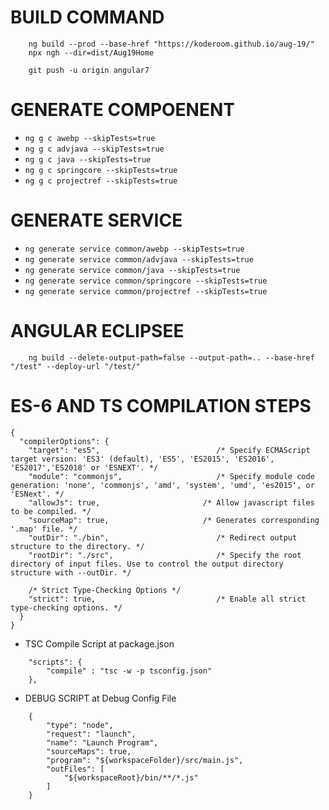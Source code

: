 # BUILD COMMAND

```
    ng build --prod --base-href "https://koderoom.github.io/aug-19/"
    npx ngh --dir=dist/Aug19Home

    git push -u origin angular7
```

# GENERATE COMPOENENT
* `ng g c awebp --skipTests=true`
* `ng g c advjava --skipTests=true`
* `ng g c java --skipTests=true`
* `ng g c springcore --skipTests=true`
* `ng g c projectref --skipTests=true`


# GENERATE SERVICE
* `ng generate service common/awebp --skipTests=true`
* `ng generate service common/advjava --skipTests=true`
* `ng generate service common/java --skipTests=true`
* `ng generate service common/springcore --skipTests=true`
* `ng generate service common/projectref --skipTests=true`


# ANGULAR ECLIPSEE
```
    ng build --delete-output-path=false --output-path=.. --base-href "/test" --deploy-url "/test/"
```


# ES-6 AND TS COMPILATION STEPS
```
{
  "compilerOptions": {
    "target": "es5",                          /* Specify ECMAScript target version: 'ES3' (default), 'ES5', 'ES2015', 'ES2016', 'ES2017','ES2018' or 'ESNEXT'. */
    "module": "commonjs",                     /* Specify module code generation: 'none', 'commonjs', 'amd', 'system', 'umd', 'es2015', or 'ESNext'. */
    "allowJs": true,                       /* Allow javascript files to be compiled. */
    "sourceMap": true,                     /* Generates corresponding '.map' file. */
    "outDir": "./bin",                        /* Redirect output structure to the directory. */
    "rootDir": "./src",                       /* Specify the root directory of input files. Use to control the output directory structure with --outDir. */

    /* Strict Type-Checking Options */
    "strict": true,                           /* Enable all strict type-checking options. */
  }
}    
```

* TSC Compile Script at package.json
```
    "scripts": {
        "compile" : "tsc -w -p tsconfig.json"
    },
```

* DEBUG SCRIPT at Debug Config File
```
    {
        "type": "node",
        "request": "launch",
        "name": "Launch Program",
        "sourceMaps": true,
        "program": "${workspaceFolder}/src/main.js",
        "outFiles": [
            "${workspaceRoot}/bin/**/*.js"
        ]
    }
```